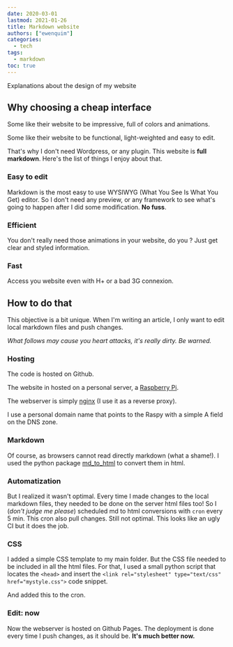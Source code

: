```yaml
---
date: 2020-03-01
lastmod: 2021-01-26
title: Markdown website
authors: ["ewenquim"]
categories:
  - tech
tags:
  - markdown
toc: true
---
```


Explanations about the design of my website

## Why choosing a cheap interface

Some like their website to be impressive, full of colors and animations.

Some like their website to be functional, light-weighted and easy to edit.

That's why I don't need Wordpress, or any plugin. This website is **full markdown**. Here's the list of things I enjoy about that.

### Easy to edit

Markdown is the most easy to use WYSIWYG (What You See Is What You Get) editor. So I don't need any preview, or any framework to see what's going to happen after I did some modification. **No fuss**.

### Efficient

You don't really need those animations in your website, do you ? Just get clear and styled information.

### Fast

Access you website even with H+ or a bad 3G connexion.

## How to do that

This objective is a bit unique. When I'm writing an article, I only want to edit local markdown files and push changes.

_What follows may cause you heart attacks, it's really dirty. Be warned._

### Hosting

The code is hosted on Github.

The website in hosted on a personal server, a [Raspberry Pi](https://www.raspberrypi.org/).

The webserver is simply [nginx](https://kinsta.com/knowledgebase/what-is-nginx/) (I use it as a reverse proxy).

I use a personal domain name that points to the Raspy with a simple A field on the DNS zone.

### Markdown

Of course, as browsers cannot read directly markdown (what a shame!). I used the python package [md_to_html](https://pypi.org/project/md-to-html/) to convert them in html.

### Automatization

But I realized it wasn't optimal. Every time I made changes to the local markdown files, they needed to be done on the server html files too! So I (_don't judge me please_) scheduled md to html conversions with `cron` every 5 min. This cron also pull changes. Still not optimal. This looks like an ugly CI but it does the job.

### CSS

I added a simple CSS template to my main folder. But the CSS file needed to be included in all the html files. For that, I used a small python script that locates the `<head>` and insert the `<link rel="stylesheet" type="text/css" href="mystyle.css">` code snippet.

And added this to the cron.

### Edit: now

Now the webserver is hosted on Github Pages. The deployment is done every time I push changes, as it should be. **It's much better now.**

